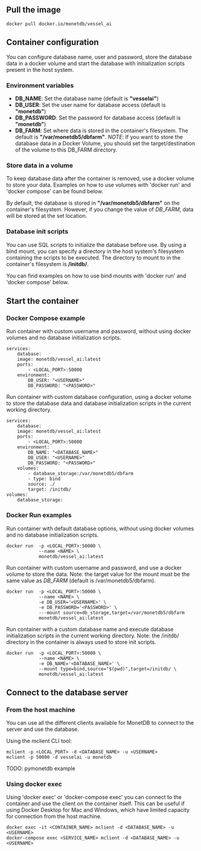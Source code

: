 ## Pull the image

```
docker pull docker.io/monetdb/vessel_ai
```

## Container configuration
You can configure database name, user and password, store the database data in a docker volume and start the database with initialization scripts present in the host system.

### Environment variables
- **DB_NAME**: Set the database name (default is **"vesselai"**)
- **DB_USER**: Set the user name for database access (default is **"monetdb"**)
- **DB_PASSWORD**: Set the password for database access (default is **"monetdb"**)
- **DB_FARM**: Set where data is stored in the container's filesystem. The default is **"/var/monetdb5/dbfarm"**. *NOTE*:  If you want to store the database data in a Docker Volume, you should set the target/destination of the volume to this DB_FARM directory.

### Store data in a volume
To keep database data after the container is removed, use a docker volume to store your data. Examples on how to use volumes with 'docker run' and 'docker compose' can be found below.

By default, the database is stored in **"/var/monetdb5/dbfarm"** on the container's filesystem. However, if you change the value of *DB_FARM*, data will be stored at the set location.

### Database init scripts
You can use SQL scripts to initialize the database before use. By using a bind mount, you can specify a directory in the host system's filesystem containing the scripts to be executed. The directory to mount to in the container's filesystem is **/initdb/**.

You can find examples on how to use bind mounts with 'docker run' and 'docker compose' below.

## Start the container

### Docker Compose example
Run container with custom username and password, without using docker volumes and no database initialization scripts.
```
services:
    database:
    image: monetdb/vessel_ai:latest
    ports: 
        - <LOCAL_PORT>:50000
    environment:
        DB_USER: "<USERNAME>"
        DB_PASSWORD: "<PASSWORD>"
```

Run container with custom database configuration, using a docker volume to store the database data and database initialization scripts in the current working directory.
```
services:
    database:
    image: monetdb/vessel_ai:latest
    ports: 
        - <LOCAL_PORT>:50000
    environment:
        DB_NAME: "<DATABASE_NAME>"
        DB_USER: "<USERNAME>"
        DB_PASSWORD: "<PASSWORD>"
    volumes:
        - database_storage:/var/monetdb5/dbfarm
        - type: bind
        source: ./
        target: /initdb/
volumes:
    database_storage:

```

### Docker Run examples
Run container with default database options, without using docker volumes and no database initialization scripts.
```
docker run  -p <LOCAL_PORT>:50000 \
            --name <NAME> \
            monetdb/vessel_ai:latest
```
Run container with custom username and password, and use a docker volume to store the data. Note: the target value for the mount must be the same value as *DB_FARM* (default is /var/monetdb5/dbfarm).

```
docker run  -p <LOCAL_PORT>:50000 \
            --name <NAME> \
            -e DB_USER='<USERNAME>' \
            -e DB_PASSWORD='<PASSWORD>' \
            ---mount source=db_storage,target=/var/monetdb5/dbfarm
            monetdb/vessel_ai:latest
```

Run container with a custom database name and execute database initialization scripts in the current working directory. Note: the /initdb/ directory in the container is always used to store init scripts.

```
docker run  -p <LOCAL_PORT>:50000 \
            --name <NAME> \
            -e DB_NAME='<DATABASE_NAME>' \
            --mount type=bind,source="$(pwd)",target=/initdb/ \
            monetdb/vessel_ai:latest
```

## Connect to the database server

### From the host machine
You can use all the different clients available for MonetDB to connect to the server and use the database.

Using the mclient CLI tool:
```
mclient -p <LOCAL_PORT> -d <DATABASE_NAME> -u <USERNAME>
mclient -p 50000 -d vesselai -u monetdb
```

TODO: pymonetdb example

### Using docker exec
Using 'docker exec' or 'docker-compose exec' you can connect to the container and use the client on the container itself. This can be useful if using Docker Desktop for Mac and Windows, which have limited capacity for connection from the host machine.

```
docker exec -it <CONTAINER_NAME> mclient -d <DATABASE_NAME> -u <USERNAME>
docker-compose exec <SERVICE_NAME> mclient -d <DATABASE_NAME> -u <USERNAME>
```

